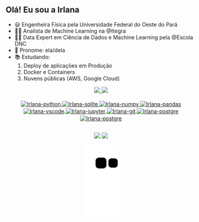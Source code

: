 ## Olá! Eu sou  a Irlana

- 😃 Engenheira Física pela Universidade Federal do Oeste do Pará
- 👩‍💻 Analista de Machine Learning na @Itegra
- 👨‍🎓 Data Expert em Ciência de Dados e Machine Learning pela @Escola DNC
- 👩 Pronome: ela/dela
- 📚 Estudando: 
   1. Deploy de aplicações em Produção
   2. Docker e Containers
   3. Nuvens públicas (AWS, Google Cloud)

 <div align="center">
 <a href= "https://github.com/costadomar">
 <img height= "180em" src="https://github-readme-stats.vercel.app/api?username=costadomar&show_icons=true&theme=dracula"/>
 <img height= "180em" src = "https://github-readme-stats.vercel.app/api/top-langs/?username=costadomar&langs_count=8&theme=dracula"/>
 </div>
 <div align="center" style= "display: inline_block"><br>
  <img align = "center" width= "40" height= "40" alt= "Irlana-python" src="https://cdn.jsdelivr.net/gh/devicons/devicon/icons/python/python-original.svg" >
  <img align = "center" width= "40" height= "30" alt= "Irlana-sqlite" src="https://cdn.jsdelivr.net/gh/devicons/devicon/icons/sqlite/sqlite-original.svg" >      
  <img align = "center" width= "40" height= "30" alt= "Irlana-numpy" src="https://cdn.jsdelivr.net/gh/devicons/devicon/icons/numpy/numpy-original.svg" >
  <img align = "center" width= "40" height= "30" alt= "Irlana-pandas" src="https://cdn.jsdelivr.net/gh/devicons/devicon/icons/pandas/pandas-original-wordmark.svg" >
  <img align = "center" width= "40" height= "30" alt= "Irlana-vscode" src="https://cdn.jsdelivr.net/gh/devicons/devicon/icons/vscode/vscode-original.svg" >
  <img align = "center" width= "40" height= "30" alt= "Irlana-jupyter" src="https://cdn.jsdelivr.net/gh/devicons/devicon/icons/jupyter/jupyter-original-wordmark.svg">
  <img align = "center" width= "50" height= "50" alt= "Irlana-git"  src="https://cdn.jsdelivr.net/gh/devicons/devicon/icons/git/git-original-wordmark.svg">
  <img align = "center" width= "50" height= "40" alt= "Irlana-postgre" src="https://cdn.jsdelivr.net/gh/devicons/devicon/icons/postgresql/postgresql-plain-wordmark.svg">
  <img align = "center" width= "50" height= "40" alt= "Irlana-postgre" src="https://cdn.jsdelivr.net/gh/devicons/devicon/icons/bitbucket/bitbucket-original-wordmark.svg" />
               
 </div>                        
 
 ##
 
 <div align="center"> 

  <a href = "mailto:irlana.costa06@gmail.com"><img src="https://img.shields.io/badge/-Gmail-%23333?style=for-the-badge&logo=gmail&logoColor=white" target="_blank"></a>
  <a href="https://www.linkedin.com/in/irlana-costa-do-mar-032664163/" target="_blank"><img src="https://img.shields.io/badge/-LinkedIn-%230077B5?style=for-the-badge&logo=linkedin&logoColor=white" target="_blank"></a> 
 
 ![Snake animation](https://github.com/costadomar/CostadoMar/blob/output/github-contribution-grid-snake.svg)
 
</div>


